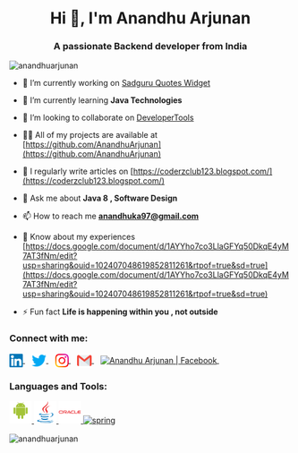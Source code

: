 <h1 align="center">Hi 👋, I'm Anandhu Arjunan</h1>
<h3 align="center">A passionate Backend developer from India</h3>

<p align="left"> <img src="https://komarev.com/ghpvc/?username=anandhuarjunan&label=Profile%20views&color=0e75b6&style=flat" alt="anandhuarjunan" /> </p>

- 🔭 I’m currently working on [Sadguru Quotes Widget](https://github.com/AnandhuArjunan/SadguruQuotesWidget-Android)

- 🌱 I’m currently learning **Java Technologies**

- 👯 I’m looking to collaborate on [DeveloperTools](https://github.com/AnandhuArjunan/DeveloperTools)

- 👨‍💻 All of my projects are available at [https://github.com/AnandhuArjunan](https://github.com/AnandhuArjunan)

- 📝 I regularly write articles on [https://coderzclub123.blogspot.com/](https://coderzclub123.blogspot.com/)

- 💬 Ask me about **Java 8 , Software Design**

- 📫 How to reach me **anandhuka97@gmail.com**

- 📄 Know about my experiences [https://docs.google.com/document/d/1AYYho7co3LlaGFYq50DkqE4yM7AT3fNm/edit?usp=sharing&ouid=102407048619852811261&rtpof=true&sd=true](https://docs.google.com/document/d/1AYYho7co3LlaGFYq50DkqE4yM7AT3fNm/edit?usp=sharing&ouid=102407048619852811261&rtpof=true&sd=true)

- ⚡ Fun fact **Life is happening within you , not outside**

<h3 align="left">Connect with me:</h3>
<p align="left">
<a href="https://www.linkedin.com/in/anandhu-arjunan-74a577146/" target="_blank">
  <img align="center" alt="Anandhu Arjunan | Linkedin" width="24px" src="https://github.com/SatYu26/SatYu26/blob/master/Assets/Linkedin.svg" />
</a> &nbsp;&nbsp;
<a href="https://twitter.com/AnandhuArjunan" target="_blank">
  <img align="center" alt="Anandhu Arjunan | Twitter" width="26px" src="https://github.com/SatYu26/SatYu26/blob/master/Assets/Twitter.svg" />
</a> &nbsp;&nbsp;
<a href="https://www.instagram.com/anandhuarjunan/" target="_blank">
  <img align="center" alt="Anandhu Arjunan | Instagram" width="24px" src="https://github.com/SatYu26/SatYu26/blob/master/Assets/Instagram.svg" />
</a> &nbsp;&nbsp;
<a href="mailto:anandhuka97@gmail.com" >
  <img align="center" alt="Anandhu Arjunan | Gmail" width="26px" src="https://github.com/SatYu26/SatYu26/blob/master/Assets/Gmail.svg" />
</a> &nbsp;&nbsp;
<a href="https://www.facebook.com/anandhu.ka.58">
    <img align="center" alt="Anandhu Arjunan | Facebook" width="24px" src="https://upload.wikimedia.org/wikipedia/en/thumb/0/04/Facebook_f_logo_%282021%29.svg/100px-Facebook_f_logo_%282021%29.svg.png" />
</a> &nbsp;&nbsp;
<p>

<h3 align="left">Languages and Tools:</h3>
<p align="left"> <a href="https://developer.android.com" target="_blank" rel="noreferrer"> <img src="https://raw.githubusercontent.com/devicons/devicon/master/icons/android/android-original-wordmark.svg" alt="android" width="40" height="40"/> </a> <a href="https://www.java.com" target="_blank" rel="noreferrer"> <img src="https://raw.githubusercontent.com/devicons/devicon/master/icons/java/java-original.svg" alt="java" width="40" height="40"/> </a> <a href="https://www.oracle.com/" target="_blank" rel="noreferrer"> <img src="https://raw.githubusercontent.com/devicons/devicon/master/icons/oracle/oracle-original.svg" alt="oracle" width="40" height="40"/> </a> <a href="https://spring.io/" target="_blank" rel="noreferrer"> <img src="https://www.vectorlogo.zone/logos/springio/springio-icon.svg" alt="spring" width="40" height="40"/> </a> </p>

<p><img align="center" src="https://github-readme-stats.vercel.app/api/top-langs?username=anandhuarjunan&show_icons=true&locale=en&layout=compact" alt="anandhuarjunan" /></p>
